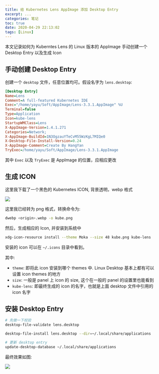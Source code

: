 ```yaml
---
title: 给 Kubernetes Lens AppImage 添加 Desktop Entry
excerpt: ...
categories: 笔记
toc: true
date: 2020-04-29 22:13:02
tags: [Linux]
---
```


<!-- toc -->

本文记录如何为 Kuberntes Lens 的 Linux 版本的 AppImage 手动创建一个 Desktop Entry 以及生成 Icon

## 手动创建 Desktop Entry
创建一个 `desktop` 文件，任意位置均可。假设名字为 `lens.desktop`:

```ini
[Desktop Entry]
Name=Lens
Comment=A full-featured Kubernetes IDE
Exec="/home/yayu/Soft/AppImage/Lens-3.3.1.AppImage" %U
Terminal=false
Type=Application
Icon=kube-lens
StartupWMClass=Lens
X-AppImage-Version=1.4.1.271
Categories=Network;
X-AppImage-BuildId=1N3OgzauYTeCvM55WzKgL7MIQe0
X-Desktop-File-Install-Version=0.24
X-AppImage-Comment=Create By HangYan
TryExec=/home/yayu/Soft/AppImage/Lens-3.3.1.AppImage
```

其中 `Exec` 以及 `TryExec` 是 AppImage 的位置，应相应更改

## 生成 ICON

这里我下载了一个黑色的 Kubernetes ICON, 背景透明，webp 格式

![](/images/kube/kube.png)

这里我已经转为 png 格式，转换命令为:

```bash
dwebp <origin>.webp -o kube.png
```

然后，生成相应的 Icon, 并安装到系统中

```bash
xdg-icon-resource install --theme Moka --size 48 kube.png kube-lens
```
安装的 icon 可以在 `~/.icons` 目录中看到。


其中:
* `theme`: 即将此 icon 安装到哪个 themes 中. Linux Desktop 基本上都有可以设置 icon themes 的地方
* `size`: 一般是 panel 上 icon 的 size, 这个在一般的 panel 的设置里也能看到
* `kube-lens`: 即最终生成的 icon 的名字，也就是上面 desktop 文件中引用的 icon 名字


## 安装 Desktop Entry

```bash
# 先做一下校验
desktop-file-validate lens.desktop

desktop-file-install lens.desktop --dir=~/.local/share/applications

# 更新 desktop entry
update-desktop-database ~/.local/share/applications
```


最终效果如图:

![](/images/shot/lens.png)






